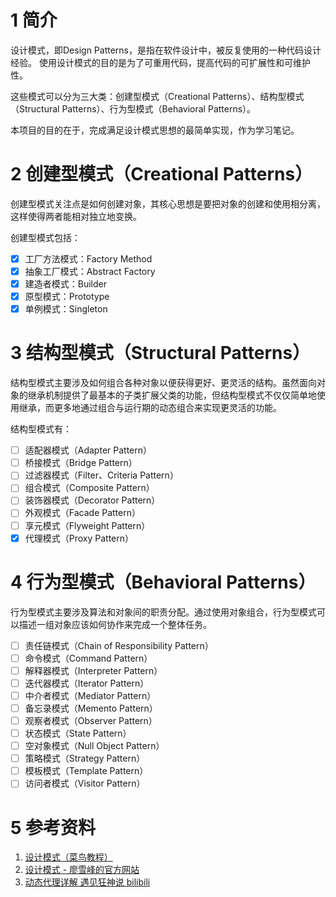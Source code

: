 # 1 简介
设计模式，即Design Patterns，是指在软件设计中，被反复使用的一种代码设计经验。 使用设计模式的目的是为了可重用代码，提高代码的可扩展性和可维护性。

这些模式可以分为三大类：创建型模式（Creational Patterns）、结构型模式（Structural Patterns）、行为型模式（Behavioral Patterns）。


本项目的目的在于，完成满足设计模式思想的最简单实现，作为学习笔记。

# 2 创建型模式（Creational Patterns）

创建型模式关注点是如何创建对象，其核心思想是要把对象的创建和使用相分离，这样使得两者能相对独立地变换。

创建型模式包括：

- [X] 工厂方法模式：Factory Method
- [X] 抽象工厂模式：Abstract Factory
- [X] 建造者模式：Builder
- [X] 原型模式：Prototype
- [X] 单例模式：Singleton

# 3 结构型模式（Structural Patterns）

结构型模式主要涉及如何组合各种对象以便获得更好、更灵活的结构。虽然面向对象的继承机制提供了最基本的子类扩展父类的功能，但结构型模式不仅仅简单地使用继承，而更多地通过组合与运行期的动态组合来实现更灵活的功能。

结构型模式有：

- [ ] 适配器模式（Adapter Pattern） 
- [ ] 桥接模式（Bridge Pattern）
- [ ] 过滤器模式（Filter、Criteria Pattern）
- [ ] 组合模式（Composite Pattern）
- [ ] 装饰器模式（Decorator Pattern）
- [ ] 外观模式（Facade Pattern）
- [ ] 享元模式（Flyweight Pattern）
- [X] 代理模式（Proxy Pattern）

# 4 行为型模式（Behavioral Patterns）

行为型模式主要涉及算法和对象间的职责分配。通过使用对象组合，行为型模式可以描述一组对象应该如何协作来完成一个整体任务。

- [ ] 责任链模式（Chain of Responsibility Pattern）
- [ ] 命令模式（Command Pattern）
- [ ] 解释器模式（Interpreter Pattern）
- [ ] 迭代器模式（Iterator Pattern）
- [ ] 中介者模式（Mediator Pattern）
- [ ] 备忘录模式（Memento Pattern）
- [ ] 观察者模式（Observer Pattern）
- [ ] 状态模式（State Pattern）
- [ ] 空对象模式（Null Object Pattern）
- [ ] 策略模式（Strategy Pattern）
- [ ] 模板模式（Template Pattern）
- [ ] 访问者模式（Visitor Pattern）

# 5 参考资料
1. [设计模式（菜鸟教程）](https://www.runoob.com/design-pattern/design-pattern-intro.html)
2. [设计模式 - 廖雪峰的官方网站](https://www.liaoxuefeng.com/wiki/1252599548343744/1264742167474528)
3. [动态代理详解 遇见狂神说 bilibili](https://www.bilibili.com/video/BV1WE411d7Dv?p=19)